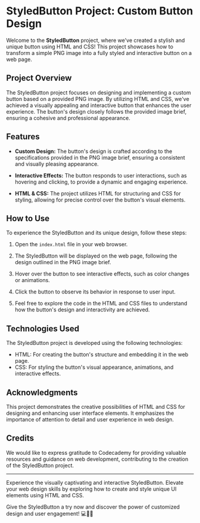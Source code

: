 # StyledButton Project: Custom Button Design

Welcome to the **StyledButton** project, where we've created a stylish and unique button using HTML and CSS! This project showcases how to transform a simple PNG image into a fully styled and interactive button on a web page.

## Project Overview

The StyledButton project focuses on designing and implementing a custom button based on a provided PNG image. By utilizing HTML and CSS, we've achieved a visually appealing and interactive button that enhances the user experience. The button's design closely follows the provided image brief, ensuring a cohesive and professional appearance.

## Features

- **Custom Design:** The button's design is crafted according to the specifications provided in the PNG image brief, ensuring a consistent and visually pleasing appearance.

- **Interactive Effects:** The button responds to user interactions, such as hovering and clicking, to provide a dynamic and engaging experience.

- **HTML & CSS:** The project utilizes HTML for structuring and CSS for styling, allowing for precise control over the button's visual elements.

## How to Use

To experience the StyledButton and its unique design, follow these steps:

1. Open the `index.html` file in your web browser.

2. The StyledButton will be displayed on the web page, following the design outlined in the PNG image brief.

3. Hover over the button to see interactive effects, such as color changes or animations.

4. Click the button to observe its behavior in response to user input.

5. Feel free to explore the code in the HTML and CSS files to understand how the button's design and interactivity are achieved.

## Technologies Used

The StyledButton project is developed using the following technologies:

- HTML: For creating the button's structure and embedding it in the web page.
- CSS: For styling the button's visual appearance, animations, and interactive effects.

## Acknowledgments

This project demonstrates the creative possibilities of HTML and CSS for designing and enhancing user interface elements. It emphasizes the importance of attention to detail and user experience in web design.

## Credits

We would like to express gratitude to Codecademy for providing valuable resources and guidance on web development, contributing to the creation of the StyledButton project.

---

Experience the visually captivating and interactive StyledButton. Elevate your web design skills by exploring how to create and style unique UI elements using HTML and CSS.

Give the StyledButton a try now and discover the power of customized design and user engagement! 💻🎨📲
